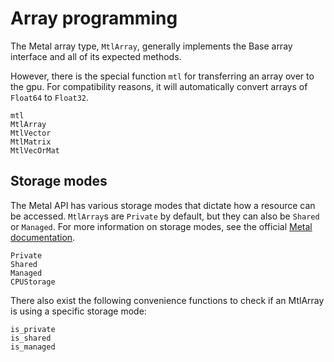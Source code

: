 # Array programming

The Metal array type, `MtlArray`, generally implements the Base array interface
and all of its expected methods.

However, there is the special function `mtl` for transferring an array over to the gpu. For compatibility reasons, it will automatically convert arrays of `Float64` to `Float32`.

```@docs
mtl
MtlArray
MtlVector
MtlMatrix
MtlVecOrMat
```

## Storage modes

The Metal API has various storage modes that dictate how a resource can be accessed. `MtlArray`s are `Private` by default, but they can also be `Shared` or `Managed`. For more information on storage modes, see the official [Metal documentation](https://developer.apple.com/documentation/metal/resource_fundamentals/setting_resource_storage_modes).

```@docs
Private
Shared
Managed
CPUStorage
```

There also exist the following convenience functions to check if an MtlArray is using a specific storage mode:

```@docs
is_private
is_shared
is_managed
```
